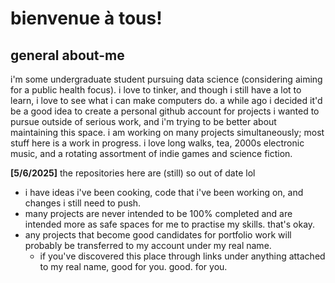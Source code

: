 # bienvenue à tous!
## general about-me
i'm some undergraduate student pursuing data science (considering aiming for a public health focus). i love to tinker, and though i still have a lot to learn, i love to see what i can make computers do. 
a while ago i decided it'd be a good idea to create a personal github account for projects i wanted to pursue outside of serious work, and i'm trying to be better about maintaining this space. i am working on many projects simultaneously; most stuff here is a work in progress. 
i love long walks, tea, 2000s electronic music, and a rotating assortment of indie games and science fiction. 

**[5/6/2025]** the repositories here are (still) so out of date lol
- i have ideas i've been cooking, code that i've been working on, and changes i still need to push. 
- many projects are never intended to be 100% completed and are intended more as safe spaces for me to practise my skills. that's okay.
- any projects that become good candidates for portfolio work will probably be transferred to my account under my real name. 
  - if you've discovered this place through links under anything attached to my real name, good for you. good. for you. 

